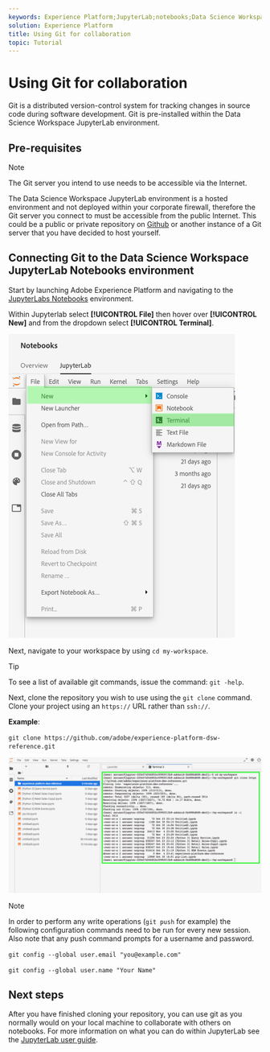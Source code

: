 ```yaml
---
keywords: Experience Platform;JupyterLab;notebooks;Data Science Workspace;popular topics;Git;
solution: Experience Platform
title: Using Git for collaboration 
topic: Tutorial
---
```


# Using Git for collaboration 

Git is a distributed version-control system for tracking changes in source code during software development. Git is pre-installed within the Data Science Workspace JupyterLab environment.

## Pre-requisites

>[!NOTE]
> The Git server you intend to use needs to be accessible via the Internet.

The Data Science Workspace JupyterLab environment is a hosted environment and not deployed within your corporate firewall, therefore the Git server you connect to must be accessible from the public Internet. This could be a public or private repository on [Github](https://github.com/) or another instance of a Git server that you have decided to host yourself.

## Connecting Git to the Data Science Workspace JupyterLab Notebooks environment

Start by launching Adobe Experience Platform and navigating to the [JupyterLabs Notebooks](https://platform.adobe.com/notebooks/jupyterLab) environment.

Within Jupyterlab select **[!UICONTROL File]** then hover over **[!UICONTROL New]** and from the dropdown select **[!UICONTROL Terminal]**.

![JupyterLab Nav](../images/jupyterlab/tutorials/open-terminal.png)

Next, navigate to your workspace by using `cd my-workspace`. 

>[!TIP]
> To see a list of available git commands, issue the command: `git -help`.

Next, clone the repository you wish to use using the `git clone` command. Clone your project using an `https://` URL rather than `ssh://`.

**Example**:

`git clone https://github.com/adobe/experience-platform-dsw-reference.git`

![clone](../images/jupyterlab/tutorials/git-collaboration.png)

>[!NOTE]
> In order to perform any write operations (`git push` for example) the following configuration commands need to be run for every new session. Also note that any push command prompts for a username and password.
>
>`git config --global user.email "you@example.com"`
>
>`git config --global user.name "Your Name"`

## Next steps

After you have finished cloning your repository, you can use git as you normally would on your local machine to collaborate with others on notebooks. For more information on what you can do within JupyterLab see the [JupyterLab user guide](./overview.md).
